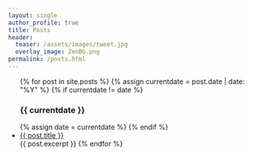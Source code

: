 ```yaml
---
layout: single
author_profile: true
title: Posts
header:
  teaser: /assets/images/tweet.jpg
  overlay_image: ZenBG.png
permalink: /posts.html
---
```


<ul>
{% for post in site.posts %}
  {% assign currentdate = post.date | date: "%Y" %}
  {% if currentdate != date %}
    <h3>{{ currentdate }}</h3>
    {% assign date = currentdate %} 
  {% endif %}
    <li><a href="{{ post.url }}">{{ post.title }}</a></li>
    {{ post.excerpt }}
{% endfor %}
</ul>
